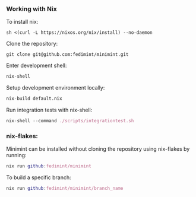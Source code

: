 ### Working with Nix

To install nix:
```shell
sh <(curl -L https://nixos.org/nix/install) --no-daemon
```

Clone the repository:
```
git clone git@github.com:fedimint/minimint.git
```
Enter development shell: 
```nix
nix-shell
```
Setup development environment locally:
```nix
nix-build default.nix
```
Run integration tests with nix-shell:
```nix
nix-shell --command ./scripts/integrationtest.sh
```

### nix-flakes:

Minimint can be installed without cloning the repository using nix-flakes by running: 
```nix
nix run github:fedimint/minimint
```
To build a specific branch:
```nix
nix run github:fedimint/minimint/branch_name
```